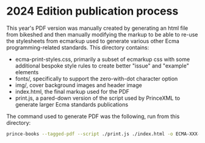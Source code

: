 # 2024 Edition publication process

This year's PDF version was manually created by generating an html file from bikeshed and then
manually modifying the markup to be able to re-use the stylesheets from ecmarkup used to generate
various other Ecma programming-related standards. This directory contains:
- ecma-print-styles.css, primarily a subset of ecmarkup css with some additional bespoke style rules to create better "issue" and "example" elements
- fonts/, specifically to support the zero-with-dot character option
- img/, cover background images and header image
- index.html, the final markup used for the PDF
- print.js, a pared-down version of the script used by PrinceXML to generate larger Ecma standards publications

The command used to generate PDF was the following, run from this directory:

```bash
prince-books --tagged-pdf --script ./print.js ./index.html -o ECMA-XXX-source-map.pdf
```